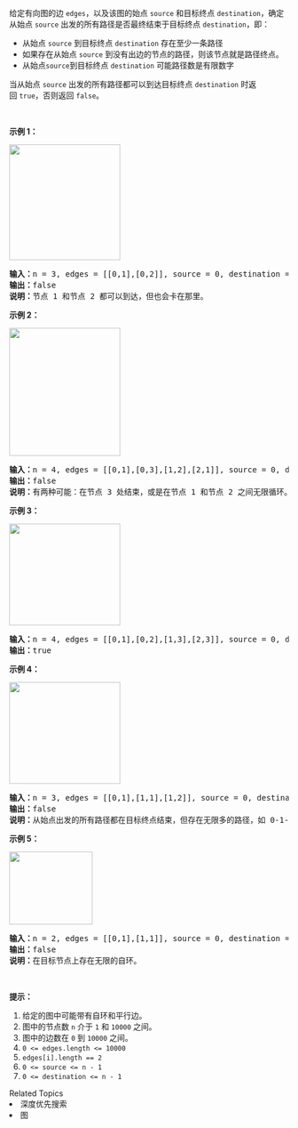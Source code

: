 <p>给定有向图的边&nbsp;<code>edges</code>，以及该图的始点&nbsp;<code>source</code>&nbsp;和目标终点&nbsp;<code>destination</code>，确定从始点&nbsp;<code>source</code>&nbsp;出发的所有路径是否最终结束于目标终点&nbsp;<code>destination</code>，即：</p>

<ul>
	<li>从始点&nbsp;<code>source</code> 到目标终点&nbsp;<code>destination</code> 存在至少一条路径</li>
	<li>如果存在从始点&nbsp;<code>source</code> 到没有出边的节点的路径，则该节点就是路径终点。</li>
	<li>从始点<code>source</code>到目标终点&nbsp;<code>destination</code> 可能路径数是有限数字</li>
</ul>

<p>当从始点&nbsp;<code>source</code> 出发的所有路径都可以到达目标终点&nbsp;<code>destination</code> 时返回&nbsp;<code>true</code>，否则返回 <code>false</code>。</p>

<p>&nbsp;</p>

<p><strong>示例 1：</strong></p>

<p><img alt="" src="https://assets.leetcode-cn.com/aliyun-lc-upload/uploads/2019/03/21/485_example_1.png" style="height: 208px; width: 200px;"></p>

<pre><strong>输入：</strong>n = 3, edges = [[0,1],[0,2]], source = 0, destination = 2
<strong>输出：</strong>false
<strong>说明：</strong>节点 1 和节点 2 都可以到达，但也会卡在那里。
</pre>

<p><strong>示例 2：</strong></p>

<p><img alt="" src="https://assets.leetcode-cn.com/aliyun-lc-upload/uploads/2019/03/21/485_example_2.png" style="height: 230px; width: 200px;"></p>

<pre><strong>输入：</strong>n = 4, edges = [[0,1],[0,3],[1,2],[2,1]], source = 0, destination = 3
<strong>输出：</strong>false
<strong>说明：</strong>有两种可能：在节点 3 处结束，或是在节点 1 和节点 2 之间无限循环。
</pre>

<p><strong>示例 3：</strong></p>

<p><img alt="" src="https://assets.leetcode-cn.com/aliyun-lc-upload/uploads/2019/03/21/485_example_3.png" style="height: 183px; width: 200px;"></p>

<pre><strong>输入：</strong>n = 4, edges = [[0,1],[0,2],[1,3],[2,3]], source = 0, destination = 3
<strong>输出：</strong>true
</pre>

<p><strong>示例 4：</strong></p>

<p><img alt="" src="https://assets.leetcode-cn.com/aliyun-lc-upload/uploads/2019/03/21/485_example_4.png" style="height: 183px; width: 200px;"></p>

<pre><strong>输入：</strong>n = 3, edges = [[0,1],[1,1],[1,2]], source = 0, destination = 2
<strong>输出：</strong>false
<strong>说明：</strong>从始点出发的所有路径都在目标终点结束，但存在无限多的路径，如 0-1-2，0-1-1-2，0-1-1-1-2，0-1-1-1-1-2 等。
</pre>

<p><strong>示例 5：</strong></p>

<p><img alt="" src="https://assets.leetcode-cn.com/aliyun-lc-upload/uploads/2019/03/21/485_example_5.png" style="height: 131px; width: 150px;"></p>

<pre><strong>输入：</strong>n = 2, edges = [[0,1],[1,1]], source = 0, destination = 1
<strong>输出：</strong>false
<strong>说明：</strong>在目标节点上存在无限的自环。
</pre>

<p>&nbsp;</p>

<p><strong>提示：</strong></p>

<ol>
	<li>给定的图中可能带有自环和平行边。</li>
	<li>图中的节点数&nbsp;<code>n</code>&nbsp;介于&nbsp;<code>1</code> 和&nbsp;<code>10000</code>&nbsp;之间。</li>
	<li>图中的边数在&nbsp;<code>0</code> 到&nbsp;<code>10000</code>&nbsp;之间。</li>
	<li><code>0 &lt;= edges.length &lt;= 10000</code></li>
	<li><code>edges[i].length == 2</code></li>
	<li><code>0 &lt;= source &lt;= n - 1</code></li>
	<li><code>0 &lt;= destination &lt;= n - 1</code></li>
</ol>
<div><div>Related Topics</div><div><li>深度优先搜索</li><li>图</li></div></div>